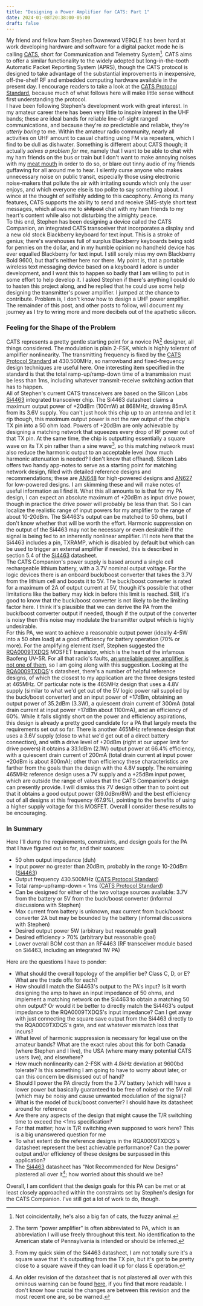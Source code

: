 ```yaml
---
title: "Designing a Power Amplifier for CATS: Part 1"
date: 2024-01-08T20:38:00-05:00
draft: false
---
```

My friend and fellow ham Stephen Downward VE9QLE has been hard at work developing hardware and software for a digital packet mode he is calling [CATS][], short for Communication and Telemetry System[^1]. CATS aims to offer a similar functionality to the widely adopted but long-in-the-tooth Automatic Packet Reporting System (APRS), though the CATS protocol is designed to take advantage of the substantial improvements in inexpensive, off-the-shelf RF and embedded computing hardware available in the present day. I encourage readers to take a look at the [CATS Protocol Standard][], because much of what follows here will make little sense without first understanding the protocol. \
I have been following Stephen's development work with great interest. In my amateur career there has been very little to inspire interest in the UHF bands; these are ideal bands for reliable line-of-sight ranged communications, and because they're *so* predictable and reliable, they're *utterly boring* to me. Within the amateur radio community, nearly all activities on UHF amount to casual chatting using FM via repeaters, which I find to be dull as dishwater. Something is different about CATS though; it actually *solves a problem for me*, namely that I want to be able to chat with my ham friends on the bus or train but I don't want to make annoying noises with my [meat mouth](https://www.mit.edu/people/dpolicar/writing/prose/text/thinkingMeat.html) in order to do so, or blare out tinny audio of my friends guffawing for all around me to hear. I silently curse anyone who makes unnecessary noise on public transit, especially those using electronic noise-makers that pollute the air with irritating sounds which only the user enjoys, and which everyone else is too polite to say something about. I wince at the thought of selfishly adding to this cacophony. Among its many features, CATS supports the ability to send and receive SMS-style short text messages, which allows me to ~~shitpost~~ chat with my ham friends to my heart's content while also not disturbing the almighty peace. \
To this end, Stephen has been designing a device called the CATS Companion, an integrated CATS transceiver that incorporates a display and a new old stock Blackberry keyboard for text input. This is a stroke of genius; there's warehouses full of surplus Blackberry keyboards being sold for pennies on the dollar, and in my humble opinion no handheld device has ever equalled Blackberry for text input. I still sorely miss my own Blackberry Bold 9600, but that's neither here nor there. My point is, that a portable wireless text messaging device based on a keyboard I adore is under development, and I want this to happen so badly that I am willing to put in some effort to help develop it. I asked Stephen if there's anything I could do to hasten this project along, and he replied that he could use some help designing the transmitter's power amplifier. I jumped at the chance to contribute. Problem is, I don't know how to design a UHF power amplifier. The remainder of this post, and other posts to follow, will document my journey as I try to wring more and more decibels out of the apathetic silicon. 

### Feeling for the Shape of the Problem
CATS represents a pretty gentle starting point for a novice PA[^2] designer, all things considered. The modulation is plain 2-FSK, which is highly tolerant of amplifier nonlinearity. The transmitting frequency is fixed by the [CATS Protocol Standard][] at 430.500MHz, so narrowband and fixed-frequency design techniques are useful here. One interesting item specified in the standard is that the total ramp-up/ramp-down time of a transmission must be less than 1ms, including whatever transmit-receive switching action that has to happen. \
All of Stephen's current CATS transceivers are based on the Silicon Labs [Si4463][] integrated transceiver chip. The Si4463 datasheet claims a maximum output power of +20dBm (100mW) at 868MHz, drawing 85mA from its 3.6V supply. You can't just hook this chip up to an antenna and let it rip though, this maximum output power is not the raw output of the chip's TX pin into a 50 ohm load. Powers of +20dBm are only achievable by designing a matching network that squeezes every drop of RF power out of that TX pin. At the same time, the chip is outputting essentially a square wave on its TX pin rather than a sine wave[^3], so this matching network must also reduce the harmonic output to an acceptable level (how much harmonic attenuation is needed? I don't know that offhand). Silicon Labs offers two handy app-notes to serve as a starting point for matching network design, filled with detailed reference designs and recommendations; these are [AN648][] for high-powered designs and [AN627][] for low-powered designs. I am skimming these and will make notes of useful information as I find it. What this all amounts to is that for my PA design, I can expect an absolute maximum of +20dBm as input drive power, though in practice the drive power will probably be less than that. So I can localize the realistic range of input powers for my amplifier to the range of about 10-20dBm. The Si4463's output can be matched to 50 ohms, but I don't know whether that will be worth the effort. Harmonic suppression on the output of the Si4463 may not be necessary or even desirable if the signal is being fed to an inherently nonlinear amplifier. I'll note here that the Si4463 includes a pin, TXRAMP, which is disabled by default but which can be used to trigger an external amplifier if needed, this is described in section 5.4 of the [Si4463][] datasheet. \
The CATS Companion's power supply is based around a single cell rechargeable lithium battery, with a 3.7V nominal output voltage. For the logic devices there is an onboard buck/boost converter that takes the 3.7V from the lithium cell and boosts it to 5V. The buck/boost converter is rated for a maximum of 2A of output current at 5V, though it's possible that other limitations like the battery may kick in before this limit is reached. Still, it's good to know that the buck/boost converter is not likely to be the limiting factor here. I think it's plausible that we can derive the PA from the buck/boost converter output if needed, though if the output of the converter is noisy then this noise may modulate the transmitter output which is highly undesirable. \
For this PA, we want to achieve a reasonable output power (ideally 4-5W into a 50 ohm load) at a good efficiency for battery operation (70% or more). For the amplifying element itself, Stephen suggested the [RQA0009TXDQS][] MOSFET transistor, which is the heart of the infamous Baofeng UV-5R. For all that radio's faults, [an unreliable power amplifier is not one of them](https://www.youtube.com/watch?v=KqVq2G9dY5Q), so I am going along with this suggestion. Looking at the [RQA0009TXDQS][]'s datasheet, there's a number of helpful reference designs, of which the closest to my application are the three designs tested at 465MHz. Of particular note is the 465MHz design that uses a 4.8V supply (similar to what we'd get out of the 5V logic power rail supplied by the buck/boost converter) and an input power of +17dBm, obtaining an output power of 35.2dBm (3.3W), a quiescent drain current of 300mA (total drain current at input power +17dBm about 1100mA), and an efficiency of 60%. While it falls slightly short on the power and efficiency aspirations, this design is already a pretty good candidate for a PA that largely meets the requirements set out so far. There is another 465MHz reference design that uses a 3.6V supply (close to what we'd get out of a direct battery connection), and with a drive level of +20dBm (right at our upper limit for drive powers) it obtains a 33.1dBm (2.1W) output power at 66.4% efficiency, with a quiescent drain current of 200mA (total drain current at input power +20dBm is about 800mA); other than efficiency these characteristics are farther from the goals than the design with the 4.8V supply. The remaining 465MHz reference design uses a 7V supply and a +25dBm input power, which are outside the range of values that the CATS Companion's design can presently provide. I will dismiss this 7V design other than to point out that it obtains a good output power (39.0dBm/8W) and the best efficiency out of all designs at this frequency (67.9%), pointing to the benefits of using a higher supply voltage for this MOSFET. Overall I consider these results to be encouraging. 

### In Summary
Here I'll dump the requirements, constraints, and design goals for the PA that I have figured out so far, and their sources: 
- 50 ohm output impedance (duh)
- Input power no greater than 20dBm, probably in the range 10-20dBm ([Si4463][])
- Output frequency 430.500MHz ([CATS Protocol Standard][])
- Total ramp-up/ramp-down < 1ms ([CATS Protocol Standard][])
- Can be designed for either of the two voltage sources available: 3.7V from the battery or 5V from the buck/boost converter (informal discussions with Stephen)
- Max current from battery is unknown, max current from buck/boost converter 2A but may be bounded by the battery (informal discussions with Stephen)
- Desired output power 5W (arbitrary but reasonable goal)
- Desired efficiency > 70% (arbitrary but reasonable goal)
- Lower overall BOM cost than an RF4463 (RF transceiver module based on Si4463, including an integrated 1W PA) 

Here are the questions I have to ponder:
- What should the overall topology of the amplifier be? Class C, D, or E? What are the trade offs for each? 
- How should I match the Si4463's output to the PA's input? Is it worth designing the amp to have an input impedance of 50 ohms, and implement a matching network on the Si4463 to obtain a matching 50 ohm output? Or would it be better to directly match the Si4463's output impedance to the RQA0009TXDQS's input impedance? Can I get away with just connecting the square save output from the Si4463 directly to the RQA0009TXDQS's gate, and eat whatever mismatch loss that incurs?
- What level of harmonic suppression is necessary for legal use on the amateur bands? What are the exact rules about this for both Canada (where Stephen and I live), the USA (where many many potential CATS users live), and elsewhere?
- How much nonlinearity can 2-FSK with 4.8kHz deviation at 9600bd tolerate? Is this something I am going to have to worry about later, or can this concern be dismissed out of hand? 
- Should I power the PA directly from the 3.7V battery (which will have a lower power but basically guaranteed to be free of noise) or the 5V rail (which may be noisy and cause unwanted modulation of the signal)? 
- What is the model of buck/boost converter? I should have its datasheet around for reference
- Are there any aspects of the design that might cause the T/R switching time to exceed the <1ms specification? 
- For that matter; how is T/R switching even supposed to work here? This is a big unanswered question for me
- To what extent do the reference designs in the RQA0009TXDQS's datasheet represent the best achievable performance? Can the power output and/or efficiency of these designs be surpassed in this application?
- The [Si4463][] datasheet has "Not Recommended for New Designs" plastered all over it[^4]; how worried about this should we be? 

Overall, I am confident that the design goals for this PA can be met or at least closely approached within the constraints set by Stephen's design for the CATS Companion. I've still got a lot of work to do, though. 

[^1]: Not coincidentally, he's also a big fan of cats, the fuzzy animal.
[^2]: The term "power amplifier" is often abbreviated to PA, which is an abbreviation I will use freely throughout this text. No identification to the American state of Pennsylvania is intended or should be inferred. 
[^3]: From my quick skim of the Si4463 datasheet, I am not totally sure it's a square wave that it's outputting from the TX pin, but it's got to be pretty close to a square wave if they can load it up for class E operation.
[^4]: An older revision of the datasheet that is not plastered all over with this ominous warning can be found [here](https://docs.rs-online.com/3bcb/0900766b813b9ab9.pdf), if you find that more readable. I don't know how crucial the changes are between this revision and the most recent one are, so be warned. 

[CATS]: <https://cats.radio/>
[CATS Protocol Standard]: <https://gitlab.scd31.com/cats/cats-standard/-/blob/master/standard.pdf>
[Si4463]: <https://www.silabs.com/documents/public/data-sheets/Si4464-63-61-60.pdf>
[AN648]: <https://www.silabs.com/documents/public/application-notes/AN648.pdf>
[AN627]: <https://www.silabs.com/documents/public/application-notes/AN627.pdf>
[RQA0009TXDQS]: <https://www.renesas.com/us/en/document/dst/rqa0009txdqs-datasheet?language=en&r=1343766>
